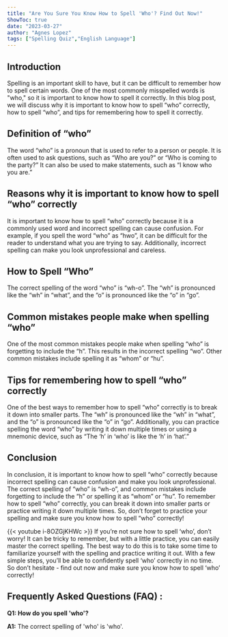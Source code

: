 ```yaml
---
title: "Are You Sure You Know How to Spell 'Who'? Find Out Now!"
ShowToc: true 
date: "2023-03-27"
author: "Agnes Lopez" 
tags: ["Spelling Quiz","English Language"]
---
```

## Introduction

Spelling is an important skill to have, but it can be difficult to remember how to spell certain words. One of the most commonly misspelled words is "who," so it is important to know how to spell it correctly. In this blog post, we will discuss why it is important to know how to spell “who” correctly, how to spell “who”, and tips for remembering how to spell it correctly.

## Definition of “who”

The word “who” is a pronoun that is used to refer to a person or people. It is often used to ask questions, such as “Who are you?” or “Who is coming to the party?” It can also be used to make statements, such as “I know who you are.”

## Reasons why it is important to know how to spell “who” correctly

It is important to know how to spell “who” correctly because it is a commonly used word and incorrect spelling can cause confusion. For example, if you spell the word “who” as “hwo”, it can be difficult for the reader to understand what you are trying to say. Additionally, incorrect spelling can make you look unprofessional and careless.

## How to Spell “Who”

The correct spelling of the word “who” is “wh-o”. The “wh” is pronounced like the “wh” in “what”, and the “o” is pronounced like the “o” in “go”.

## Common mistakes people make when spelling “who”

One of the most common mistakes people make when spelling “who” is forgetting to include the “h”. This results in the incorrect spelling “wo”. Other common mistakes include spelling it as “whom” or “hu”.

## Tips for remembering how to spell “who” correctly

One of the best ways to remember how to spell “who” correctly is to break it down into smaller parts. The “wh” is pronounced like the “wh” in “what”, and the “o” is pronounced like the “o” in “go”. Additionally, you can practice spelling the word “who” by writing it down multiple times or using a mnemonic device, such as “The ‘h’ in ‘who’ is like the ‘h’ in ‘hat’.”

## Conclusion

In conclusion, it is important to know how to spell “who” correctly because incorrect spelling can cause confusion and make you look unprofessional. The correct spelling of “who” is “wh-o”, and common mistakes include forgetting to include the “h” or spelling it as “whom” or “hu”. To remember how to spell “who” correctly, you can break it down into smaller parts or practice writing it down multiple times. So, don’t forget to practice your spelling and make sure you know how to spell “who” correctly!

{{< youtube i-8OZGjKHWc >}} 
If you’re not sure how to spell ‘who’, don’t worry! It can be tricky to remember, but with a little practice, you can easily master the correct spelling. The best way to do this is to take some time to familiarize yourself with the spelling and practice writing it out. With a few simple steps, you’ll be able to confidently spell ‘who’ correctly in no time. So don’t hesitate - find out now and make sure you know how to spell ‘who’ correctly!

## Frequently Asked Questions (FAQ) :
**Q1: How do you spell 'who'?**

**A1:** The correct spelling of 'who' is 'who'.





